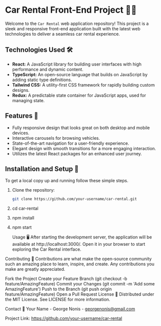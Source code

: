 # Car Rental Front-End Project 🚗💨

Welcome to the `Car Rental` web application repository! This project is a sleek and responsive front-end application built with the latest web technologies to deliver a seamless car rental experience.

## Technologies Used 🛠️

- **React:** A JavaScript library for building user interfaces with high performance and dynamic content.
- **TypeScript:** An open-source language that builds on JavaScript by adding static type definitions.
- **Tailwind CSS:** A utility-first CSS framework for rapidly building custom designs.
- **Redux:** A predictable state container for JavaScript apps, used for managing state.

## Features 🌟

- Fully responsive design that looks great on both desktop and mobile devices.
- Interactive carousels for browsing vehicles.
- State-of-the-art navigation for a user-friendly experience.
- Elegant design with smooth transitions for a more engaging interaction.
- Utilizes the latest React packages for an enhanced user journey.

## Installation and Setup 🚀

To get a local copy up and running follow these simple steps.

1. Clone the repository:

   ```bash
   git clone https://github.com/your-username/car-rental.git

   ```

2. cd car-rental

3. npm install

4. npm start

   Usage 🖥️
   After starting the development server, the application will be available at http://localhost:3000/. Open it in your browser to start exploring the Car Rental interface.

Contributing 🤝
Contributions are what make the open-source community such an amazing place to learn, inspire, and create. Any contributions you make are greatly appreciated.

Fork the Project
Create your Feature Branch (git checkout -b feature/AmazingFeature)
Commit your Changes (git commit -m 'Add some AmazingFeature')
Push to the Branch (git push origin feature/AmazingFeature)
Open a Pull Request
License 📄
Distributed under the MIT License. See LICENSE for more information.

Contact 📧
Your Name - George Nonis - georgenonis@gmail.com

Project Link: https://github.com/your-username/car-rental
